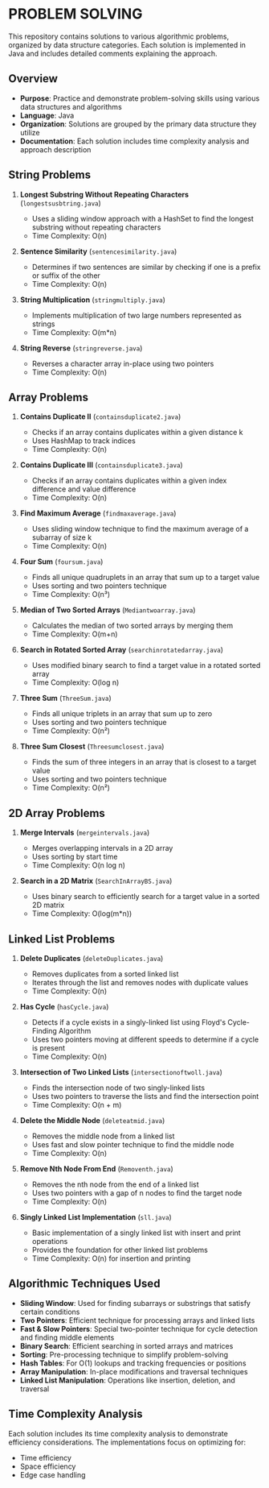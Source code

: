 # PROBLEM SOLVING

This repository contains solutions to various algorithmic problems, organized by data structure categories. Each solution is implemented in Java and includes detailed comments explaining the approach.

## Overview
- **Purpose**: Practice and demonstrate problem-solving skills using various data structures and algorithms
- **Language**: Java
- **Organization**: Solutions are grouped by the primary data structure they utilize
- **Documentation**: Each solution includes time complexity analysis and approach description

## String Problems
1. **Longest Substring Without Repeating Characters** (`longestsusbtring.java`)
   - Uses a sliding window approach with a HashSet to find the longest substring without repeating characters
   - Time Complexity: O(n)

2. **Sentence Similarity** (`sentencesimilarity.java`)
   - Determines if two sentences are similar by checking if one is a prefix or suffix of the other
   - Time Complexity: O(n)

3. **String Multiplication** (`stringmultiply.java`)
   - Implements multiplication of two large numbers represented as strings
   - Time Complexity: O(m*n)

4. **String Reverse** (`stringreverse.java`)
   - Reverses a character array in-place using two pointers
   - Time Complexity: O(n)

## Array Problems
1. **Contains Duplicate II** (`containsduplicate2.java`)
   - Checks if an array contains duplicates within a given distance k
   - Uses HashMap to track indices
   - Time Complexity: O(n)

2. **Contains Duplicate III** (`containsduplicate3.java`)
   - Checks if an array contains duplicates within a given index difference and value difference
   - Time Complexity: O(n)

3. **Find Maximum Average** (`findmaxaverage.java`)
   - Uses sliding window technique to find the maximum average of a subarray of size k
   - Time Complexity: O(n)

4. **Four Sum** (`foursum.java`)
   - Finds all unique quadruplets in an array that sum up to a target value
   - Uses sorting and two pointers technique
   - Time Complexity: O(n³)

5. **Median of Two Sorted Arrays** (`Mediantwoarray.java`)
   - Calculates the median of two sorted arrays by merging them
   - Time Complexity: O(m+n)

6. **Search in Rotated Sorted Array** (`searchinrotatedarray.java`)
   - Uses modified binary search to find a target value in a rotated sorted array
   - Time Complexity: O(log n)

7. **Three Sum** (`ThreeSum.java`)
   - Finds all unique triplets in an array that sum up to zero
   - Uses sorting and two pointers technique
   - Time Complexity: O(n²)

8. **Three Sum Closest** (`Threesumclosest.java`)
   - Finds the sum of three integers in an array that is closest to a target value
   - Uses sorting and two pointers technique
   - Time Complexity: O(n²)

## 2D Array Problems
1. **Merge Intervals** (`mergeintervals.java`)
   - Merges overlapping intervals in a 2D array
   - Uses sorting by start time
   - Time Complexity: O(n log n)

2. **Search in a 2D Matrix** (`SearchInArrayBS.java`)
   - Uses binary search to efficiently search for a target value in a sorted 2D matrix
   - Time Complexity: O(log(m*n))

## Linked List Problems
1. **Delete Duplicates** (`deleteDuplicates.java`)
   - Removes duplicates from a sorted linked list
   - Iterates through the list and removes nodes with duplicate values
   - Time Complexity: O(n)

2. **Has Cycle** (`hasCycle.java`)
   - Detects if a cycle exists in a singly-linked list using Floyd's Cycle-Finding Algorithm
   - Uses two pointers moving at different speeds to determine if a cycle is present
   - Time Complexity: O(n)

3. **Intersection of Two Linked Lists** (`intersectionoftwoll.java`)
   - Finds the intersection node of two singly-linked lists
   - Uses two pointers to traverse the lists and find the intersection point
   - Time Complexity: O(n + m)

4. **Delete the Middle Node** (`deleteatmid.java`)
   - Removes the middle node from a linked list
   - Uses fast and slow pointer technique to find the middle node
   - Time Complexity: O(n)

5. **Remove Nth Node From End** (`Removenth.java`)
   - Removes the nth node from the end of a linked list
   - Uses two pointers with a gap of n nodes to find the target node
   - Time Complexity: O(n)

6. **Singly Linked List Implementation** (`sll.java`)
   - Basic implementation of a singly linked list with insert and print operations
   - Provides the foundation for other linked list problems
   - Time Complexity: O(n) for insertion and printing


## Algorithmic Techniques Used
- **Sliding Window**: Used for finding subarrays or substrings that satisfy certain conditions
- **Two Pointers**: Efficient technique for processing arrays and linked lists
- **Fast & Slow Pointers**: Special two-pointer technique for cycle detection and finding middle elements
- **Binary Search**: Efficient searching in sorted arrays and matrices
- **Sorting**: Pre-processing technique to simplify problem-solving
- **Hash Tables**: For O(1) lookups and tracking frequencies or positions
- **Array Manipulation**: In-place modifications and traversal techniques
- **Linked List Manipulation**: Operations like insertion, deletion, and traversal

## Time Complexity Analysis
Each solution includes its time complexity analysis to demonstrate efficiency considerations. The implementations focus on optimizing for:
- Time efficiency
- Space efficiency
- Edge case handling